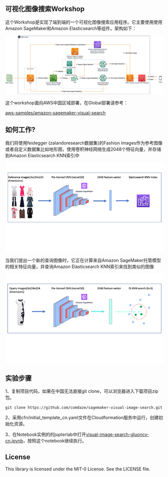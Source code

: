 ## 可视化图像搜索Workshop
这个Workshop是实现了端到端的一个可视化图像搜索应用程序。它主要使用使用Amazon SageMaker和Amazon Elasticsearch等组件。架构如下：

![arch](./pics/arch.png)

这个workshop面向AWS中国区域部署，在Global部署请参考：

[aws-samples/amazon-sagemaker-visual-search](https://github.com/aws-samples/amazon-sagemaker-visual-search)

## 如何工作?

我们将使用feidegger (zalandoresearch数据集)的Fashion Images作为参考图像或者自定义数据集比如地形图，使用卷积神经网络生成2048个特征向量，并存储到Amazon Elasticsearch KNN索引中

![diagram](./pics/ref.png)

当我们提出一个新的查询图像时，它正在计算来自Amazon SageMaker托管模型的相关特征向量，并查询Amazon Elasticsearch KNN索引来找到类似的图像

![diagram](./pics/query.png)

## 实验步骤
1、复制项目代码，如果在中国无法直接git clone，可以浏览器进入下载项目zip包。
```
git clone https://github.com/comdaze/sagemaker-visual-image-search.git
```
2、采用cfn/initial_template_cn.yaml文件在Cloudformation服务中运行，创建初始化资源。

3、在Notebook实例的的jupterlab中打开[visual-image-search-gluoncv-cn.ipynb](./visual-image-search-gluoncv-cn.ipynb)，按照这个notebook继续执行。


## License

This library is licensed under the MIT-0 License. See the LICENSE file.
